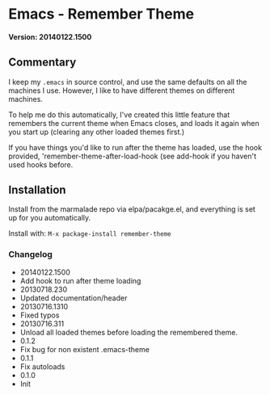 # Emacs - Remember Theme

#### Version: 20140122.1500

## Commentary

I keep my `.emacs` in source control, and use the same defaults on all
the machines I use. However, I like to have different themes on
different machines.

To help me do this automatically, I've created this little feature that
remembers the current theme when Emacs closes, and loads it again when
you start up (clearing any other loaded themes first.)

If you have things you'd like to run after the theme has loaded,
use the hook provided, 'remember-theme-after-load-hook (see
add-hook if you haven't used hooks before.

## Installation

Install from the marmalade repo via elpa/pacakge.el, and everything
is set up for you automatically.

Install with: `M-x package-install remember-theme`

### Changelog

* 20140122.1500
 * Add hook to run after theme loading
* 20130718.230
 * Updated documentation/header
* 20130716.1310
 * Fixed typos
* 20130716.311
 * Unload all loaded themes before loading the remembered theme.
* 0.1.2 
 * Fix bug for non existent .emacs-theme
* 0.1.1
 * Fix autoloads
* 0.1.0
 * Init


